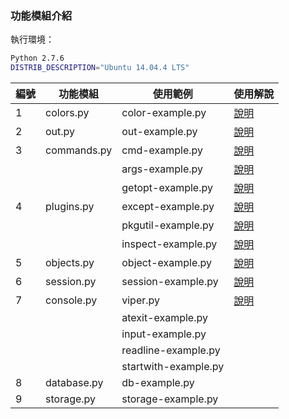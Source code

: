 ### 功能模組介紹

執行環境：

```bash
Python 2.7.6
DISTRIB_DESCRIPTION="Ubuntu 14.04.4 LTS"
```

| 編號  | 功能模組      | 使用範例              | 使用解說  |
|------ |-------------  |---------------------- |---------- |
| 1     | colors.py     | color-example.py      |[說明](colors-description.md)|
| 2     | out.py        | out-example.py        |[說明](out-description.md)   |
| 3     | commands.py   | cmd-example.py        |[說明](cmd-description.md)   |
|       |               | args-example.py       |[說明](args-description.md)  |
|       |               | getopt-example.py     |[說明](getopt-description.md)|
| 4     | plugins.py    | except-example.py     |[說明](except-description.md)|
|       |               | pkgutil-example.py    |[說明](pkgutil-description.md)|
|       |               | inspect-example.py    |[說明](inspect-description.md)|
| 5     | objects.py    | object-example.py     |[說明](object-description.md)|
| 6     | session.py    | session-example.py    |[說明](session-description.md)|
| 7     | console.py    | viper.py              |[說明](console-description.md)|
|       |               | atexit-example.py     |           |
|       |               | input-example.py      |           |
|       |               | readline-example.py   |           |
|       |               | startwith-example.py  |           |
| 8     | database.py   | db-example.py         |           |
| 9     | storage.py    | storage-example.py    |           |
